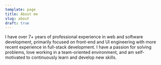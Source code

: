 ```yaml
---
template: page
title: About me
slug: about
draft: true
---
```

I have over 7+ years of professional experience in web and software development, primarily focused on front-end and UI engineering with more recent experience in full-stack development. I have a passion for solving problems, love working in a team-oriented environment, and am self-motivated to continuously learn and develop new skills.
